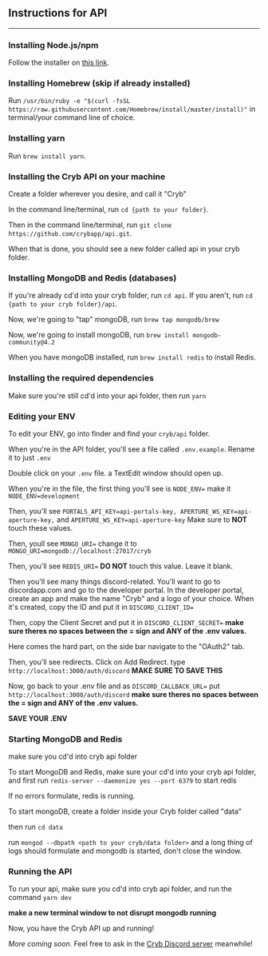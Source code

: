 ## Instructions for API
-------------------------------------------------------------------------------------
### Installing Node.js/npm

Follow the installer on [this link](https://nodejs.org/dist/v12.12.0/node-v12.12.0.pkg).

### Installing Homebrew (skip if already installed)

Run `/usr/bin/ruby -e "$(curl -fsSL https://raw.githubusercontent.com/Homebrew/install/master/install)"` in terminal/your command line of choice.
 
 
### Installing yarn
 
Run `brew install yarn`.
 
 
### Installing the Cryb API on your machine
 
Create a folder wherever you desire, and call it "Cryb"
 
In the command line/terminal, run `cd {path to your folder}`.

Then in the command line/terminal, run `git clone https://github.com/crybapp/api.git`.

When that is done, you should see a new folder called api in your cryb folder.


### Installing MongoDB and Redis (databases)

If you're already cd'd into your cryb folder, run `cd api`.
If you aren't, run `cd {path to your cryb folder}/api`.

Now, we're going to "tap" mongoDB, run `brew tap mongodb/brew`

Now, we're going to install mongoDB, run `brew install mongodb-community@4.2`

When you have mongoDB installed, run `brew install redis` to install Redis.

### Installing the required dependencies

Make sure you're still cd'd into your api folder, then run `yarn`

### Editing your ENV

To edit your ENV, go into finder and find your `cryb/api` folder.

When you're in the API folder, you'll see a file called `.env.example`. Rename it to just `.env`

Double click on your `.env` file. a TextEdit window should open up.

When you're in the file, the first thing you'll see is `NODE_ENV=` make it `NODE_ENV=development`

Then, you'll see `PORTALS_API_KEY=api-portals-key, APERTURE_WS_KEY=api-aperture-key,` and `APERTURE_WS_KEY=api-aperture-key` 
Make sure to **NOT** touch these values. 

Then, youll see `MONGO_URI=` change it to `MONGO_URI=mongodb://localhost:27017/cryb`

Then, you'll see `REDIS_URI=` **DO NOT** touch this value. Leave it blank.

Then you'll see many things discord-related. You'll want to go to discordapp.com and go to the developer portal.
In the developer portal, create an app and make the name "Cryb" and a logo of your choice. When it's created, copy the ID and put it in `DISCORD_CLIENT_ID=` 

Then, copy the Client Secret and put it in `DISCORD_CLIENT_SECRET=` **make sure theres no spaces between the = sign and ANY of the .env values.**

Here comes the hard part, on the side bar navigate to the "OAuth2" tab.

Then, you'll see redirects. Click on Add Redirect. type `http://localhost:3000/auth/discord` **MAKE SURE TO SAVE THIS**

Now, go back to your .env file and as `DISCORD_CALLBACK_URL=` put `http://localhost:3000/auth/discord` **make sure theres no spaces between the = sign and ANY of the .env values.**

**SAVE YOUR .ENV**

### Starting MongoDB and Redis

make sure you cd'd into cryb api folder

To start MongoDB and Redis, make sure your cd'd into your cryb api folder, and first run `redis-server --daemonize yes --port 6379` to start redis

If no errors formulate, redis is running.

To start mongoDB, create a folder inside your Cryb folder called "data"

then run `cd data`

run `mongod --dbpath <path to your cryb/data folder>` and a long thing of logs should formulate and mongodb is started, don't close the window.

### Running the API

To run your api, make sure you cd'd into cryb api folder, and run the command `yarn dev`

**make a new terminal window to not disrupt mongodb running**

Now, you have the Cryb API up and running!

_More coming soon._ Feel free to ask in the [Cryb Discord server](https://discord.gg/ShTATH4) meanwhile!
